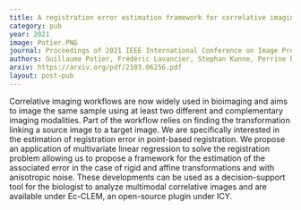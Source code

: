 ```yaml
---
title: A registration error estimation framework for correlative imaging
category: pub
year: 2021
image: Potier.PNG
journal: Proceedings of 2021 IEEE International Conference on Image Processing (ICIP)
authors: Guillaume Potier, Frédéric Lavancier, Stephan Kunne, Perrine Paul-Gilloteaux
arxiv: https://arxiv.org/pdf/2103.06256.pdf
layout: post-pub
---
```

Correlative imaging workflows are now widely used in bioimaging and aims to image the same sample using at least two different and complementary imaging modalities. Part of the workflow relies on finding the transformation linking a source image to a target image. We are specifically interested in the estimation of registration error in point-based registration. We propose an application of multivariate linear regression to solve the registration problem allowing us to propose a framework for the estimation of the associated error in the case of rigid and affine transformations and with anisotropic noise. These developments can be used as a decision-support tool for the biologist to analyze multimodal correlative images and are available under Ec-CLEM, an open-source plugin under ICY.